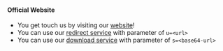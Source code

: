 #### Official Website
- You get touch us by visiting our [website](https://xqwtxon.ml/)!
- You can use our [redirect service](https://xqwtxon.cf) with parameter of `u=<url>`
- You can use our [download service](https://xqwtxon.cf/download.php) with parameter of `s=<base64-url>`
